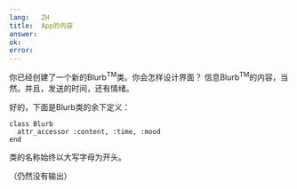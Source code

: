 ```yaml
---
lang:   ZH
title:  App的内容
answer: 
ok:     
error:  
---
```


你已经创建了一个新的Blurb<sup>TM</sup>类。你会怎样设计界面？
信息Blurb<sup>TM</sup>的内容，当然。并且，发送的时间，还有情绪。

好的，下面是Blurb类的余下定义：

    class Blurb
      attr_accessor :content, :time, :mood
    end

类的名称始终以大写字母为开头。

（仍然没有输出）

